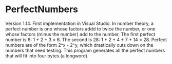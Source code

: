 # PerfectNumbers
Version 1.14.  First implementation in Visual Studio.
In number theory, a perfect number is one whose factors addd to twice the number, or one whose factors (minus the number) add to the number.
The first perfect number is 6: 1 + 2 + 3 = 6.  The second is 28: 1 + 2 + 4 + 7 + 14 = 28.
Perfect numbers are of the form 2^x - 2^y, which drastically cuts down on the numbers that need testing.
This program generates all the perfect numbers that will fit into four bytes (a longword).
